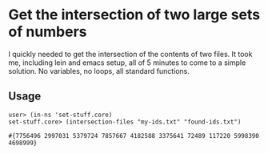 # Get the intersection of two large sets of numbers

I quickly needed to get the intersection of the contents of two files. It took me, including lein and emacs setup, all of 5 minutes to come to a simple solution. No variables, no loops, all standard functions.

## Usage

```
user> (in-ns 'set-stuff.core)
set-stuff.core> (intersection-files "my-ids.txt" "found-ids.txt")

#{7756496 2997031 5379724 7857667 4182588 3375641 72489 117220 5998390 4698999}
```